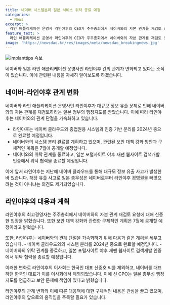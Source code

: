 ```yaml
---
title: 네이버 시스템분리 일본 서비스 위탁 종료 예정
categories:
  - News
excerpt: >
  라인 애플리케이션 운영사 라인야후의 CEO가 주주총회에서 네이버와의 자본 관계를 재검토 중임을 공개했다. 이에 따라 보안 대책 강화와 관련하여 네이버 클라우드와의 관계를 종료하고, 네이버와의 시스템 분리를 가속화할 예정이라고 밝힌 바 있다. 이에 대한 보다 구체적인 계획은 7월에 공개될 예정이며, 자본 관계 재검토에 대한 결정은 빠르게 공개될 것으로 전망된다. 또한, 신중호 CPO가 라인야후 이사회에서 제외되면서 네이버와의 관계 조정이 현실화되고 있는 상황이다.
feature_text: >
  라인 애플리케이션 운영사 라인야후의 CEO가 주주총회에서 네이버와의 자본 관계를 재검토 중임을 공개했다. 이에 따라 보안 대책 강화와 관련하여 네이버 클라우드와의 관계를 종료하고, 네이버와의 시스템 분리를 가속화할 예정이라고 밝힌 바 있다. 이에 대한 보다 구체적인 계획은 7월에 공개될 예정이며, 자본 관계 재검토에 대한 결정은 빠르게 공개될 것으로 전망된다. 또한, 신중호 CPO가 라인야후 이사회에서 제외되면서 네이버와의 관계 조정이 현실화되고 있는 상황이다.
image: 'https://newsdao.kr/res/images/meta/newsdao_breakingnews.jpg'
---
```


<p><img src="https://newsdao.kr/res/images/meta/newsdao_breakingnews.jpg" alt="implanttips 속보" /></p>

<p>네이버와 일본 라인 애플리케이션 운영사인 라인야후 간의 관계가 변화되고 있다는 소식이 있습니다. 이에 관련된 내용을 자세히 알아보도록 하겠습니다. </p>

<h2 data-ke-size="size26">네이버-라인야후 관계 변화</h2>

<p>네이버와 라인 애플리케이션 운영사인 라인야후가 대규모 정보 유출 문제로 인해 네이버와의 자본 관계를 재검토하라는 일본 정부의 행정지도를 받았습니다. 이에 따라 라인야후는 네이버와의 관계 단절을 가속화하고 있습니다.</p>

<ul>
  <li>라인야후는 네이버 클라우드와 종업원용 시스템과 인증 기반 분리를 2024년 중으로 완료할 예정입니다.</li>
  <li>네이버와의 시스템 분리 완료를 계획하고 있으며, 관련된 보안 대책 강화 방안과 구체적인 계획은 7월에 공개할 예정입니다.</li>
  <li>네이버와의 위탁 관계를 종료하고, 일본 포털사이트 야후 재팬 웹사이트 검색개발 인증에서 위탁 협력을 종료할 예정입니다.</li>
</ul>

<p>이에 앞서 라인야후는 지난해 네이버 클라우드를 통해 대규모 정보 유출 사고가 발생한 바 있습니다. 해당 유출 사고로 일본 총무성은 네이버로부터 라인야후 경영권을 빼앗으려는 것이 아니냐는 의견도 제기되었습니다.</p>

<h2 data-ke-size="size26">라인야후의 대응과 계획</h2>

<p>라인야후의 최고경영자는 주주총회에서 네이버와의 자본 관계 재검토 요청에 대해 신중한 입장을 밝혔습니다. 또한 보안 대책 강화와 관련한 구체적인 계획은 7월에 공개할 예정이라고 밝혔습니다.</p>

<p>또한, 라인야후는 네이버와의 관계 단절을 가속화하기 위해 다음과 같은 계획을 세우고 있습니다.
- 네이버 클라우드와의 시스템 분리를 2024년 중으로 완료할 예정입니다.
- 네이버와의 위탁 관계를 종료하고, 일본 포털사이트 야후 재팬 웹사이트 검색개발 인증에서 위탁 협력을 종료할 예정입니다.</p>

<p>이러한 변화로 라인야후의 이사회는 한국인 대표 신중호 씨를 제외하고, 네이버를 대표하던 한국인 대표가 이를 이사회에서 제외되었습니다. 이에 신 CPO는 일본 총무성 행정지도를 언급하고 보안 문제에 책임이 있다고 밝혔습니다.</p>

<p>라인야후의 관계 변화와 이에 따른 대응책에 대한 구체적인 내용은 관심을 끌고 있으며, 라인야후의 앞으로의 움직임을 주목할 필요가 있습니다.</p>

